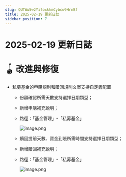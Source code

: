 ```yaml
---
slug: QUTWw5w2YifoxkkmCybcw9HrnBf
title: 2025-02-19 更新日誌
sidebar_position: 7
---
```



# 2025-02-19 更新日誌


# 🪀 改進與修復

- 私募基金的申購規則和贖回規則文案支持自定義配置
    - 份額確認所需天數支持選擇日期類型；
    - 新增申購補充說明；
    - 路徑：「基金管理」-「私募基金」

        ![image.png](/assets/b4c6c65866d8f5801647e5d4eb422023.png)

    - 贖回提前天數、資金到賬所需時間支持選擇日期類型；
    - 新增贖回補充說明；
    - 路徑：「基金管理」-「私募基金」

        ![image.png](/assets/5352c305fdb9d02fc36412e812a8ede8.png)

